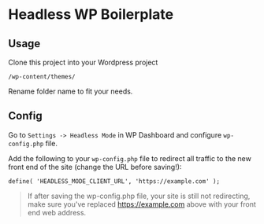 # Headless WP Boilerplate

## Usage

Clone this project into your Wordpress project

```
/wp-content/themes/
```

Rename folder name to fit your needs.

## Config

Go to `Settings -> Headless Mode` in WP Dashboard and configure `wp-config.php` file.

Add the following to your `wp-config.php` file to redirect all traffic to the new front end of the site (change the URL before saving!):

```
define( 'HEADLESS_MODE_CLIENT_URL', 'https://example.com' );
```

> If after saving the wp-config.php file, your site is still not redirecting, make sure you've replaced https://example.com above with your front end web address.
